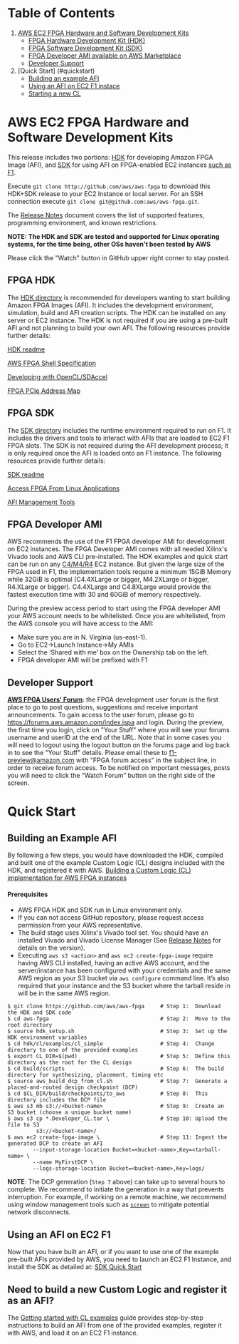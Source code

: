 <span style="display: inline-block;">

# Table of Contents

1. [AWS EC2 FPGA Hardware and Software Development Kits](#devkit)
    - [FPGA Hardware Development Kit (HDK)](#fpgahdk)
    - [FPGA Software Development Kit (SDK)](#fpgasdk)
    - [FPGA Developer AMI available on AWS Marketplace](#devAmi)
    - [Developer Support](#devSupport)
2. [Quick Start] (#quickstart)
    - [Building an example AFI](#buildingAnExample)
    - [Using an AFI on EC2 F1 instace](#usingAfi)
    - [Starting a new CL](#clExamples)

# AWS EC2 FPGA Hardware and Software Development Kits <a name="devkit"></a>

This release includes two portions: [HDK](./hdk) for developing Amazon FPGA Image (AFI),  and [SDK](./sdk) for using AFI on FPGA-enabled EC2 instances [such as F1](https://aws.amazon.com/ec2/instance-types/f1/).

Execute `git clone http://github.com/aws/aws-fpga` to download this HDK+SDK release to your EC2 Instance or local server.
For an SSH connection execute `git clone git@github.com:aws/aws-fpga.git`.

The [Release Notes](./RELEASE_NOTES.md) document covers the list of supported features, programming environment, and known restrictions.

**NOTE: The HDK and SDK are tested and supported for Linux operating systems, for the time being, other OSs haven't been tested by AWS**

Please click the "Watch" button in GitHub upper right corner to stay posted.

## FPGA HDK <a name="fpgahdk"></a>

The [HDK directory](./hdk) is recommended for developers wanting to start building Amazon FPGA Images (AFI). It includes the development environment, simulation, build and AFI creation scripts.  The HDK can be installed on any server or EC2 instance. The HDK is not required if you are using a pre-built AFI and not planning to build your own AFI. The following resources provide further details:

[HDK readme](./hdk/README.md)
        
[AWS FPGA Shell Specification](./hdk/docs/AWS_Shell_Interface_Specification.md)
        
[Developing with OpenCL/SDAccel](./hdk/docs/OpenCL_SDAccel_Development.md)
        
[FPGA PCIe Address Map](./hdk/docs/AWS_Fpga_Pcie_Memory_Map.md)
        

## FPGA SDK<a name="fpgasdk"></a>

The [SDK directory](./sdk) includes the runtime environment required to run on F1. It includes the drivers and tools to interact with AFIs that are loaded to EC2 F1 FPGA slots. The SDK is not required during the AFI development process; it is only required once the AFI is loaded onto an F1 instance. The following resources provide further details:

[SDK readme](./sdk/README.md)

[Access FPGA From Linux Applications](./hdk/docs/Programmers_View.md)

[AFI Management Tools](./sdk/management/fpga_image_tools/README.md)


## FPGA Developer AMI <a name="devAmi"></a>

AWS recommends the use of the F1 FPGA developer AMI for development on EC2 instances. The FPGA Developer AMI comes with all needed Xilinx's Vivado tools and AWS CLI pre-installed.  The HDK examples and quick start can be run on any [C4/M4/R4](https://aws.amazon.com/ec2/instance-types/) EC2 instance. But given the large size of the FPGA used in F1, the implementation tools require a minimum 15GiB Memory while 32GiB is optimal (C4.4XLarge or bigger, M4.2XLarge or bigger, R4.XLarge or bigger). C4.4XLarge and C4.8XLarge would provide the fastest execution time with 30 and 60GiB of memory respectively. 

During the preview access period to start using the FPGA developer AMI your AWS account needs to be whitelisted.  Once you are whitelisted, from the AWS console you will have access to the AMI:

* Make sure you are in N. Virginia (us-east-1).  
* Go to EC2->Launch Instance->My AMIs
* Select the ‘Shared with me’ box on the Ownership tab on the left.
* FPGA developer AMI will be prefixed with F1 

## Developer Support <a name="devSupport"></a>

[**AWS FPGA Users' Forum**](https://forums.aws.amazon.com/index.jspa): the FPGA development user forum is the first place to go to post questions, suggestions and receive important announcements. To gain access to the user forum, please go to https://forums.aws.amazon.com/index.jspa and login. During the preview, the first time you login, click on "Your Stuff" where you will see your forums username and userID at the end of the URL. Note that in some cases you will need to logout using the logout button on the forums page and log back in to see the "Your Stuff" details. Please email these to f1-preview@amazon.com with "FPGA forum access" in the subject line, in order to receive forum access. To be notified on important messages, posts you will need to click the “Watch Forum” button on the right side of the screen.

 
# Quick Start <a name="quickstart"></a>

## Building an Example AFI <a name="buildingAnExample"></a>

By following a few steps, you would have downloaded the HDK, compiled and built one of the example Custom Logic (CL) designs included with the HDK, and registered it with AWS. [Building a Custom Logic (CL) implementation for AWS FPGA instances](./hdk/cl/examples#overview-on-process-for-building-a-custom-logic-cl-implementation-for-aws-fpga-instances)

#### Prerequisites
* AWS FPGA HDK and SDK run in Linux environment only.
* If you can not access GitHub repository, please request access permission from your AWS representative.
* The build stage uses Xilinx's Vivado tool set. You should have an installed Vivado and Vivado License Manager (See [Release Notes](./RELEASE_NOTES.md) for details on the version).
* Executing `aws s3 <action>` and `aws ec2 create-fpga-image` require having AWS CLI installed, having an active AWS account, and the server/instance has been configured with your credentials and the same AWS region as your S3 bucket via `aws configure` command line. It’s also required that your instance and the S3 bucket where the tarball reside in will be in the same AWS region. 


```
$ git clone https://github.com/aws/aws-fpga     # Step 1:  Download the HDK and SDK code
$ cd aws-fpga                                   # Step 2:  Move to the root directory
$ source hdk_setup.sh                           # Step 3:  Set up the HDK environment variables
$ cd hdk/cl/examples/cl_simple                  # Step 4:  Change directory to one of the provided examples
$ export CL_DIR=$(pwd)                          # Step 5:  Define this directory as the root for the CL design
$ cd build/scripts                              # Step 6:  The build directory for synthesizing, placement, timing etc
$ source aws_build_dcp_from_cl.sh               # Step 7:  Generate a placed-and-routed design checkpoint (DCP)
$ cd $CL_DIR/build/checkpoints/to_aws           # Step 8:  This directory includes the DCP file
$ aws s3 mb s3://<bucket-name>                  # Step 9:  Create an S3 bucket (choose a unique bucket name)
$ aws s3 cp *.Developer_CL.tar \                # Step 10: Upload the file to S3
         s3://<bucket-name>/
$ aws ec2 create-fpga-image \                   # Step 11: Ingest the generated DCP to create an AFI  
        --input-storage-location Bucket=<bucket-name>,Key=<tarball-name> \
        --name MyFirstDCP \ 
        --logs-storage-location Bucket=<bucket-name>,Key=logs/
```
**NOTE**: The DCP generation (`Step 7` above) can take up to several hours to complete.  We recommend to initiate the generation in a way that prevents interruption.  For example, if working on a remote machine, we recommend using window management tools such as [`screen`](https://www.gnu.org/software/screen/manual/screen.html) to mitigate potential network disconnects.  


## Using an AFI on EC2 F1<a name="usingAfi"></a>

Now that you have built an AFI, or if you want to use one of the example pre-built AFIs provided by AWS, you need to launch an EC2 F1 Instance, and install the SDK as detailed at: [SDK Quick Start](./sdk/README.md)



## Need to build a new Custom Logic and register it as an AFI?<a name="clExamples"></a>

The [Getting started with CL examples](./hdk/cl/examples/README.md) guide provides step-by-step instructions to build an AFI from one of the provided examples, register it with AWS, and load it on an EC2 F1 instance.

